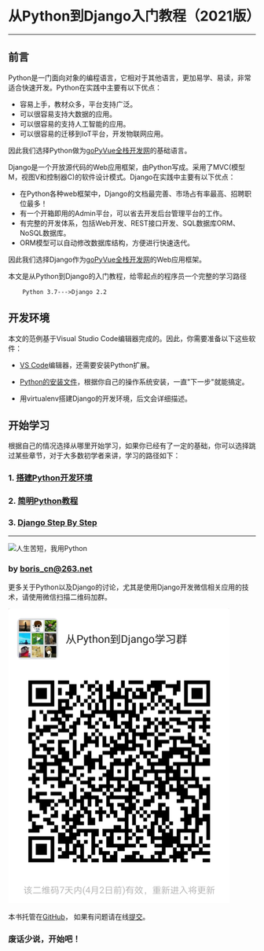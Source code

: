 # 从Python到Django入门教程（2021版）
--------------------------------------------------

## 前言

​Python是一门面向对象的编程语言，它相对于其他语言，更加易学、易读，非常适合快速开发。Python在实践中主要有以下优点：

* 容易上手，教材众多，平台支持广泛。
* 可以很容易支持大数据的应用。
* 可以很容易的支持人工智能的应用。
* 可以很容易的迁移到IoT平台，开发物联网应用。

因此我们选择Python做为[goPyVue全栈开发网](https://borisliu.gitee.io/)的基础语言。

Django是一个开放源代码的Web应用框架，由Python写成。采用了MVC(模型M，视图V和控制器C)的软件设计模式。Django在实践中主要有以下优点：

* 在Python各种web框架中，Django的文档最完善、市场占有率最高、招聘职位最多！
* 有一个开箱即用的Admin平台，可以省去开发后台管理平台的工作。
* 有完整的开发体系，包括Web开发、REST接口开发、SQL数据库ORM、NoSQL数据库。
* ORM模型可以自动修改数据库结构，方便进行快速迭代。

因此我们选择Django作为[goPyVue全栈开发网](https://borisliu.gitee.io/)的Web应用框架。


本文是从Python到Django的入门教程，给零起点的程序员一个完整的学习路径

```
  	Python 3.7--->Django 2.2
```

## 开发环境

本文的范例基于Visual Studio Code编辑器完成的。因此，你需要准备以下这些软件：

* [VS Code](https://code.visualstudio.com/)编辑器，还需要安装Python扩展。

* [Python的安装文件](https://www.python.org/downloads/)，根据你自己的操作系统安装，一直"下一步"就能搞定。

* 用virtualenv搭建Django的开发环境，后文会详细描述。

## 开始学习

根据自己的情况选择从哪里开始学习，如果你已经有了一定的基础，你可以选择跳过某些章节，对于大多数初学者来讲，学习的路径如下：

### 1. [搭建Python开发环境](https://www.kancloud.cn/borisliu/from-python-to-django/1539197)
### 2. [简明Python教程](https://www.kancloud.cn/borisliu/from-python-to-django/1539198)
### 3. [Django Step By Step](https://www.kancloud.cn/borisliu/from-python-to-django/1539224)

---

![人生苦短，我用Python](./introduction/using_python.jpg)

### by <boris_cn@263.net>

更多关于Python以及Django的讨论，尤其是使用Django开发微信相关应用的技术，请使用微信扫描二维码加群。

![](./wechat.png)

本书托管在[GitHub](https://github.com/borisliu/from-python-to-django)，
如果有问题请在线[提交](https://github.com/borisliu/from-python-to-django/issues)。

### 废话少说，开始吧！
